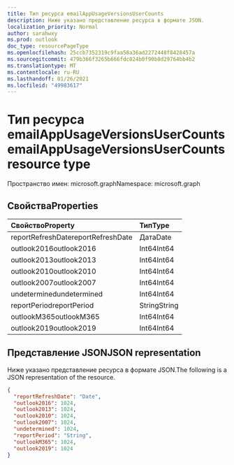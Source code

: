 ```yaml
---
title: Тип ресурса emailAppUsageVersionsUserCounts
description: Ниже указано представление ресурса в формате JSON.
localization_priority: Normal
author: sarahwxy
ms.prod: outlook
doc_type: resourcePageType
ms.openlocfilehash: 25ccb7352319c9faa58a36ad2272448f8428457a
ms.sourcegitcommit: 479b366f3265b666fdc024b0f90b8d29764bb4b2
ms.translationtype: MT
ms.contentlocale: ru-RU
ms.lasthandoff: 01/26/2021
ms.locfileid: "49983617"
---
```

# <a name="emailappusageversionsusercounts-resource-type"></a><span data-ttu-id="f17c2-103">Тип ресурса emailAppUsageVersionsUserCounts</span><span class="sxs-lookup"><span data-stu-id="f17c2-103">emailAppUsageVersionsUserCounts resource type</span></span>

<span data-ttu-id="f17c2-104">Пространство имен: microsoft.graph</span><span class="sxs-lookup"><span data-stu-id="f17c2-104">Namespace: microsoft.graph</span></span>

## <a name="properties"></a><span data-ttu-id="f17c2-105">Свойства</span><span class="sxs-lookup"><span data-stu-id="f17c2-105">Properties</span></span>

| <span data-ttu-id="f17c2-106">Свойство</span><span class="sxs-lookup"><span data-stu-id="f17c2-106">Property</span></span>          | <span data-ttu-id="f17c2-107">Тип</span><span class="sxs-lookup"><span data-stu-id="f17c2-107">Type</span></span>   |
| :---------------- | :----- |
| <span data-ttu-id="f17c2-108">reportRefreshDate</span><span class="sxs-lookup"><span data-stu-id="f17c2-108">reportRefreshDate</span></span> | <span data-ttu-id="f17c2-109">Дата</span><span class="sxs-lookup"><span data-stu-id="f17c2-109">Date</span></span>   |
| <span data-ttu-id="f17c2-110">outlook2016</span><span class="sxs-lookup"><span data-stu-id="f17c2-110">outlook2016</span></span>       | <span data-ttu-id="f17c2-111">Int64</span><span class="sxs-lookup"><span data-stu-id="f17c2-111">Int64</span></span>  |
| <span data-ttu-id="f17c2-112">outlook2013</span><span class="sxs-lookup"><span data-stu-id="f17c2-112">outlook2013</span></span>       | <span data-ttu-id="f17c2-113">Int64</span><span class="sxs-lookup"><span data-stu-id="f17c2-113">Int64</span></span>  |
| <span data-ttu-id="f17c2-114">outlook2010</span><span class="sxs-lookup"><span data-stu-id="f17c2-114">outlook2010</span></span>       | <span data-ttu-id="f17c2-115">Int64</span><span class="sxs-lookup"><span data-stu-id="f17c2-115">Int64</span></span>  |
| <span data-ttu-id="f17c2-116">outlook2007</span><span class="sxs-lookup"><span data-stu-id="f17c2-116">outlook2007</span></span>       | <span data-ttu-id="f17c2-117">Int64</span><span class="sxs-lookup"><span data-stu-id="f17c2-117">Int64</span></span>  |
| <span data-ttu-id="f17c2-118">undetermined</span><span class="sxs-lookup"><span data-stu-id="f17c2-118">undetermined</span></span>      | <span data-ttu-id="f17c2-119">Int64</span><span class="sxs-lookup"><span data-stu-id="f17c2-119">Int64</span></span>  |
| <span data-ttu-id="f17c2-120">reportPeriod</span><span class="sxs-lookup"><span data-stu-id="f17c2-120">reportPeriod</span></span>      | <span data-ttu-id="f17c2-121">String</span><span class="sxs-lookup"><span data-stu-id="f17c2-121">String</span></span> |
| <span data-ttu-id="f17c2-122">outlookM365</span><span class="sxs-lookup"><span data-stu-id="f17c2-122">outlookM365</span></span>       | <span data-ttu-id="f17c2-123">Int64</span><span class="sxs-lookup"><span data-stu-id="f17c2-123">Int64</span></span>  |
| <span data-ttu-id="f17c2-124">outlook2019</span><span class="sxs-lookup"><span data-stu-id="f17c2-124">outlook2019</span></span>       | <span data-ttu-id="f17c2-125">Int64</span><span class="sxs-lookup"><span data-stu-id="f17c2-125">Int64</span></span>  |

## <a name="json-representation"></a><span data-ttu-id="f17c2-126">Представление JSON</span><span class="sxs-lookup"><span data-stu-id="f17c2-126">JSON representation</span></span>

<span data-ttu-id="f17c2-127">Ниже указано представление ресурса в формате JSON.</span><span class="sxs-lookup"><span data-stu-id="f17c2-127">The following is a JSON representation of the resource.</span></span>

<!-- {
  "blockType": "resource",
  "@odata.type": "microsoft.graph.emailAppUsageVersionsUserCounts"
} -->

```json
{
  "reportRefreshDate": "Date", 
  "outlook2016": 1024, 
  "outlook2013": 1024, 
  "outlook2010": 1024, 
  "outlook2007": 1024, 
  "undetermined": 1024, 
  "reportPeriod": "String",
  "outlookM365": 1024,
  "outlook2019": 1024
}
```


